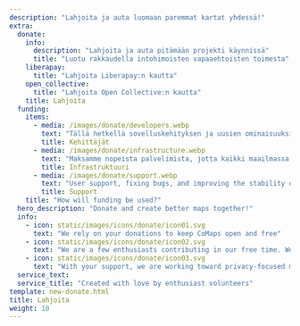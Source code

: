 ```yaml
---
description: "Lahjoita ja auta luomaan paremmat kartat yhdessä!"
extra:
  donate:
    info:
      description: "Lahjoita ja auta pitämään projekti käynnissä"
      title: "Luotu rakkaudella intohimoisten vapaaehtoisten toimesta"
    liberapay:
      title: "Lahjoita Liberapay:n kautta"
    open_collective:
      title: "Lahjoita Open Collective:n kautta"
    title: Lahjoita
  funding:
    items:
      - media: /images/donate/developers.webp
        text: "Tällä hetkellä sovelluskehityksen ja uusien ominaisuuksien kehityksen käytettävissä ei ole kokoaikaista tiimiä. Sovelluksen johdonmukainen eteenpäin vieminen edellyttää ydintiimiä."
        title: Kehittäjät
      - media: /images/donate/infrastructure.webp
        text: "Maksamme nopeista palvelimista, jotta kaikki maailmassa voivat ladata ilmaisia karttapäivityksiä ilman viiveitä. Karttadatan siirto kuluttaa satoja teratavuja kuukaudessa ja määrä on kasvussa."
        title: Infrastruktuuri
      - media: /images/donate/support.webp
        text: "User support, fixing bugs, and improving the stability of the app are our top priority. The list of requests and bug reports grows every day, and there are many support requests to respond to on the App Store, Google Play, and support emails."
        title: Support
    title: "How will funding be used?"
  hero_description: "Donate and create better maps together!"
  info:
    - icon: static/images/icons/donate/icon01.svg
      text: "We rely on your donations to keep CoMaps open and free"
    - icon: static/images/icons/donate/icon02.svg
      text: "We are a few enthusiasts contributing in our free time. We love what we do, and we love our users"
    - icon: static/images/icons/donate/icon03.svg
      text: "With your support, we are working toward privacy-focused map navigation that is the preferred choice on the market"
  service_text:
  service_title: "Created with love by enthusiast volunteers"
template: new-donate.html
title: Lahjoita
weight: 10
---
```

